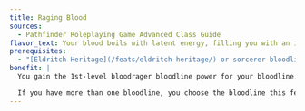 ```yaml
---
title: Raging Blood
sources:
  - Pathfinder Roleplaying Game Advanced Class Guide
flavor_text: Your blood boils with latent energy, filling you with an intense fury.
prerequisites:
  - "[Eldritch Heritage](/feats/eldritch-heritage/) or sorcerer bloodline class feature"
benefit: |
  You gain the 1st-level bloodrager bloodline power for your bloodline. In addition, you gain the ability to enter a state similar to (but less powerful than) a bloodrager's bloodrage. You can enter this lesser bloodrage twice per day, for up to 4 rounds. During this lesser bloodrage, you gain a +2 morale bonus to Strength and Constitution, and no morale bonus on Will saving throws. Otherwise, this benefit is the same as the bloodrage class feature.

  If you have more than one bloodline, you choose the bloodline this feat applies to when you take the feat.
---
```


